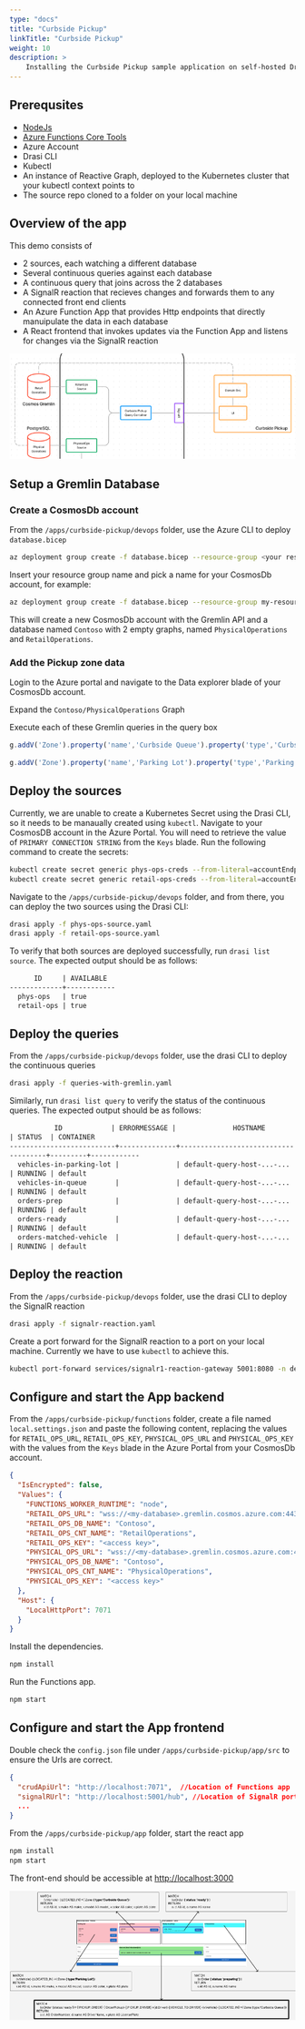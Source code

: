 ```yaml
---
type: "docs"
title: "Curbside Pickup"
linkTitle: "Curbside Pickup"
weight: 10
description: >
    Installing the Curbside Pickup sample application on self-hosted Drasi
---
```


## Prerequsites
- [NodeJs](https://nodejs.org/)
- [Azure Functions Core Tools](https://learn.microsoft.com/en-us/azure/azure-functions/functions-run-local?tabs=v4%2Cmacos%2Ccsharp%2Cportal%2Cbash#install-the-azure-functions-core-tools)
- Azure Account
- Drasi CLI
- Kubectl
- An instance of Reactive Graph, deployed to the Kubernetes cluster that your kubectl context points to
- The source repo cloned to a folder on your local machine


## Overview of the app

This demo consists of
  - 2 sources, each watching a different database
  - Several continuous queries against each database
  - A continuous query that joins across the 2 databases
  - A SignalR reaction that recieves changes and forwards them to any connected front end clients
  - An Azure Function App that provides Http endpoints that directly manuipulate the data in each database
  - A React frontend that invokes updates via the Function App and listens for changes via the SignalR reaction


![Architecture](demo-arch.png)

## Setup a Gremlin Database

### Create a CosmosDb account

From the `/apps/curbside-pickup/devops` folder, use the Azure CLI to deploy `database.bicep`

```bash
az deployment group create -f database.bicep --resource-group <your resource group> -p cosmosAccountName=<your account name>
```

Insert your resource group name and pick a name for your CosmosDb account, for example:

```bash
az deployment group create -f database.bicep --resource-group my-resource-group -p cosmosAccountName=my-drasi-db
```

This will create a new CosmosDb account with the Gremlin API and a database named `Contoso` with 2 empty graphs, named `PhysicalOperations` and `RetailOperations`.

### Add the Pickup zone data

Login to the Azure portal and navigate to the Data explorer blade of your CosmosDb account.

Expand the `Contoso/PhysicalOperations` Graph

Execute each of these Gremlin queries in the query box

```javascript
g.addV('Zone').property('name','Curbside Queue').property('type','Curbside Queue')
```

```javascript
g.addV('Zone').property('name','Parking Lot').property('type','Parking Lot')
```

## Deploy the sources
Currently, we are unable to create a Kubernetes Secret using the Drasi CLI, so it needs to be manaually created using `kubectl`. Navigate to your CosmosDB account in the Azure Portal. You will need to retrieve the value of `PRIMARY CONNECTION STRING` from the `Keys` blade. Run the following command to create the secrets:

```bash
kubectl create secret generic phys-ops-creds --from-literal=accountEndpoint='${PRIMARY CONNECTION STRING}'
kubectl create secret generic retail-ops-creds --from-literal=accountEndpoint='${PRIMARY CONNECTION STRING}'
```

Navigate to the `/apps/curbside-pickup/devops` folder, and from there, you can deploy the two sources using the Drasi CLI:

```bash
drasi apply -f phys-ops-source.yaml
drasi apply -f retail-ops-source.yaml
```

To verify that both sources are deployed successfully, run `drasi list source`. The expected output should be as follows:

```
      ID     | AVAILABLE  
-------------+------------
  phys-ops   | true       
  retail-ops | true  
```
## Deploy the queries

From the `/apps/curbside-pickup/devops` folder, use the drasi CLI to deploy the continuous queries

```bash
drasi apply -f queries-with-gremlin.yaml
```

Similarly, run `drasi list query` to verify the status of the continuous queries. The expected output should be as follows:
```
           ID            | ERRORMESSAGE |              HOSTNAME               | STATUS  | CONTAINER  
--------------------------+--------------+-------------------------------------+---------+------------
  vehicles-in-parking-lot |              | default-query-host-...-... | RUNNING | default    
  vehicles-in-queue       |              | default-query-host-...-... | RUNNING | default    
  orders-prep             |              | default-query-host-...-... | RUNNING | default    
  orders-ready            |              | default-query-host-...-... | RUNNING | default    
  orders-matched-vehicle  |              | default-query-host-...-... | RUNNING | default
```
## Deploy the reaction

From the `/apps/curbside-pickup/devops` folder, use the drasi CLI to deploy the SignalR reaction

```bash
drasi apply -f signalr-reaction.yaml
```

Create a port forward for the SignalR reaction to a port on your local machine. Currently we have to use `kubectl` to achieve this.

```bash
kubectl port-forward services/signalr1-reaction-gateway 5001:8080 -n default
```

## Configure and start the App backend

From the `/apps/curbside-pickup/functions` folder, create a file named `local.settings.json` and paste the following content, replacing the values for `RETAIL_OPS_URL`, `RETAIL_OPS_KEY`, `PHYSICAL_OPS_URL` and `PHYSICAL_OPS_KEY` with the values from the `Keys` blade in the Azure Portal from your CosmosDb account.

```json
{
  "IsEncrypted": false,
  "Values": {
    "FUNCTIONS_WORKER_RUNTIME": "node",
    "RETAIL_OPS_URL": "wss://<my-database>.gremlin.cosmos.azure.com:443/",
    "RETAIL_OPS_DB_NAME": "Contoso",
    "RETAIL_OPS_CNT_NAME": "RetailOperations",
    "RETAIL_OPS_KEY": "<access key>",
    "PHYSICAL_OPS_URL": "wss://<my-database>.gremlin.cosmos.azure.com:443/",
    "PHYSICAL_OPS_DB_NAME": "Contoso",
    "PHYSICAL_OPS_CNT_NAME": "PhysicalOperations",
    "PHYSICAL_OPS_KEY": "<access key>"
  },
  "Host": {
    "LocalHttpPort": 7071
  }
}
```
Install the dependencies.

```bash
npm install
```

Run the Functions app.

```bash
npm start
```

## Configure and start the App frontend

Double check the `config.json` file under `/apps/curbside-pickup/app/src` to ensure the Urls are correct.

```json
{
  "crudApiUrl": "http://localhost:7071",  //Location of Functions app
  "signalRUrl": "http://localhost:5001/hub", //Location of SignalR port forward
  ...
}
```

From the `/apps/curbside-pickup/app` folder, start the react app

```bash
npm install
npm start
```

The front-end should be accessible at [http://localhost:3000](http://localhost:3000)

![UI Overview](ui-overview.png)